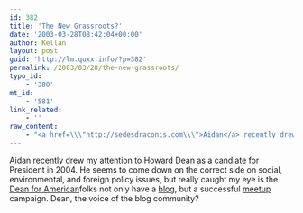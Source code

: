 ```yaml
---
id: 382
title: 'The New Grassroots?'
date: '2003-03-28T08:42:04+00:00'
author: Kellan
layout: post
guid: 'http://lm.quxx.info/?p=382'
permalink: /2003/03/28/the-new-grassroots/
typo_id:
    - '380'
mt_id:
    - '581'
link_related:
    - ''
raw_content:
    - "<a href=\\\"http://sedesdraconis.com\\\">Aidan</a> recently drew my attention to \r\n<a href=\\\"http://sedesdraconis.com/index.cgi?Features/News\\\" title=\\\"scroll down\\\">Howard Dean</a> \r\nas a candiate for President in\r\n2004.  He seems to come down on the correct side on social, environmental, and\r\nforeign policy issues, but really caught my eye is the\r\n<a href=\\\"http://www.deanforamerica.com/index.cfm\\\">Dean for American</a>\r\nfolks not only have a \r\n<a href=\\\"http://www.deancalltoaction.blogspot.com/\\\">blog</a>, but a successful \r\n<a href=\\\"http://dean2004.meetup.com/\\\">meetup</a> campaign.  Dean, the voice of\r\nthe blog community?"
---
```


[Aidan](http://sedesdraconis.com) recently drew my attention to [Howard Dean](http://sedesdraconis.com/index.cgi?Features/News "scroll down") as a candiate for President in 2004. He seems to come down on the correct side on social, environmental, and foreign policy issues, but really caught my eye is the [Dean for American](http://www.deanforamerica.com/index.cfm)folks not only have a [blog](http://www.deancalltoaction.blogspot.com/), but a successful [meetup](http://dean2004.meetup.com/) campaign. Dean, the voice of the blog community?